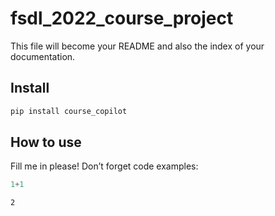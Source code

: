 fsdl_2022_course_project
================

<!-- WARNING: THIS FILE WAS AUTOGENERATED! DO NOT EDIT! -->

This file will become your README and also the index of your
documentation.

## Install

``` sh
pip install course_copilot
```

## How to use

Fill me in please! Don’t forget code examples:

``` python
1+1
```

    2
